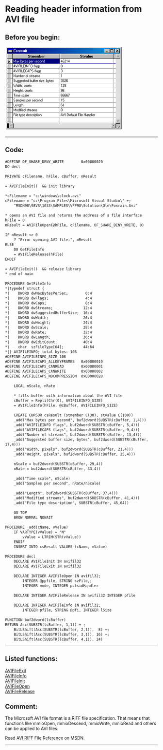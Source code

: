 
# Reading header information from AVI file

## Before you begin:
![](../images/avifileinfo.png)  
  
***  


## Code:
```foxpro  
#DEFINE OF_SHARE_DENY_WRITE        0x00000020
DO decl

PRIVATE cFilename, hFile, cBuffer, nResult

= AVIFileInit()  && init library

*cFilename = "c:\windows\clock.avi"
cFilename = "c:\Program Files\Microsoft Visual Studio\" +;
	"MSDN98\98VS\1033\SAMPLES\VFP98\Solution\Ole\Foxrain.Avi"

* opens an AVI file and returns the address of a file interface
hFile = 0
nResult = AVIFileOpen(@hFile, cFilename, OF_SHARE_DENY_WRITE, 0)

IF nResult <> 0
	? "Error opening AVI file:", nResult
ELSE
	DO GetFileInfo
	= AVIFileRelease(hFile)
ENDIF

= AVIFileExit()  && release library
* end of main

PROCEDURE GetFileInfo
*|typedef struct {
*|    DWORD dwMaxBytesPerSec;        0:4
*|    DWORD dwFlags;                 4:4
*|    DWORD dwCaps;                  8:4
*|    DWORD dwStreams;              12:4
*|    DWORD dwSuggestedBufferSize;  16:4
*|    DWORD dwWidth;                20:4
*|    DWORD dwHeight;               24:4
*|    DWORD dwScale;                28:4
*|    DWORD dwRate;                 32:4
*|    DWORD dwLength;               36:4
*|    DWORD dwEditCount;            40:4
*|    char  szFileType[64];         44:64
*|} AVIFILEINFO; total bytes: 108
#DEFINE AVIFILEINFO_SIZE 108
#DEFINE AVIFILECAPS_ALLKEYFRAMES   0x00000010
#DEFINE AVIFILECAPS_CANREAD        0x00000001
#DEFINE AVIFILECAPS_CANWRITE       0x00000002
#DEFINE AVIFILECAPS_NOCOMPRESSION  0x00000020

	LOCAL nScale, nRate

	* fills buffer with information about the AVI file
	cBuffer = Repli(Chr(0), AVIFILEINFO_SIZE)
	= AVIFileInfo(hFile, @cBuffer, AVIFILEINFO_SIZE)

	CREATE CURSOR csResult (stmember C(30), stvalue C(100))
	_add("Max bytes per second", buf2dword(SUBSTR(cBuffer, 1,4)))
	_add("AVIFILEINFO flags", buf2dword(SUBSTR(cBuffer, 5,4)))
	_add("AVIFILECAPS flags", buf2dword(SUBSTR(cBuffer, 9,4)))
	_add("Number of streams", buf2dword(SUBSTR(cBuffer, 13,4)))
	_add("Suggested buffer size, bytes", buf2dword(SUBSTR(cBuffer, 17,4)))
	_add("Width, pixels", buf2dword(SUBSTR(cBuffer, 21,4)))
	_add("Height, pixels", buf2dword(SUBSTR(cBuffer, 25,4)))

	nScale = buf2dword(SUBSTR(cBuffer, 29,4))
	nRate = buf2dword(SUBSTR(cBuffer, 33,4))

	_add("Time scale", nScale)
	_add("Samples per second", nRate/nScale)

	_add("Length", buf2dword(SUBSTR(cBuffer, 37,4)))
	_add("Modified streams", buf2dword(SUBSTR(cBuffer, 41,4)))
	_add("File type description", SUBSTR(cBuffer, 45,64))

	GO TOP
	BROW NORMAL NOWAIT

PROCEDURE _add(cName, vValue)
	IF VARTYPE(vValue) = "N"
		vValue = LTRIM(STR(vValue))
	ENDIF
	INSERT INTO csResult VALUES (cName, vValue)

PROCEDURE decl
	DECLARE AVIFileInit IN avifil32
	DECLARE AVIFileExit IN avifil32

	DECLARE INTEGER AVIFileOpen IN avifil32;
		INTEGER @ppfile, STRING szFile,;
		INTEGER mode, INTEGER pclsidHandler

	DECLARE INTEGER AVIFileRelease IN avifil32 INTEGER pfile

	DECLARE INTEGER AVIFileInfo IN avifil32;
		INTEGER pfile, STRING @pfi, INTEGER lSize

FUNCTION buf2dword(lcBuffer)
RETURN Asc(SUBSTR(lcBuffer, 1,1)) + ;
	BitLShift(Asc(SUBSTR(lcBuffer, 2,1)),  8) +;
	BitLShift(Asc(SUBSTR(lcBuffer, 3,1)), 16) +;
	BitLShift(Asc(SUBSTR(lcBuffer, 4,1)), 24)  
```  
***  


## Listed functions:
[AVIFileExit](../libraries/avifil32/AVIFileExit.md)  
[AVIFileInfo](../libraries/avifil32/AVIFileInfo.md)  
[AVIFileInit](../libraries/avifil32/AVIFileInit.md)  
[AVIFileOpen](../libraries/avifil32/AVIFileOpen.md)  
[AVIFileRelease](../libraries/avifil32/AVIFileRelease.md)  

## Comment:
The Microsoft AVI file format is a RIFF file specification. That means that functions like mmioOpen, mmioDescend, mmioWrite, mmioRead and others can be applied to AVI files.  
  
Read <a href="http://msdn.microsoft.com/archive/default.asp?url=/archive/en-us/directx9_c/directx/htm/avirifffilereference.asp">AVI RIFF File Reference</a> on MSDN.  
  
***  

